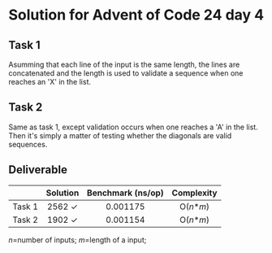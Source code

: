 # Solution for Advent of Code 24 day 4 

## Task 1
Asumming that each line of the input is the same length, the lines are concatenated and the length is used to validate a sequence when one reaches an 'X' in the list.
## Task 2
Same as task 1, except validation occurs when one reaches a 'A' in the list. Then it's simply a matter of testing whether the diagonals are valid sequences.

## Deliverable
| | Solution | Benchmark (ns/op) | Complexity |
| - | :------: | :-------------: | :-----------: |
|Task 1 | 2562 &#10003; | 0.001175  | O(*n*\**m*) |
|Task 2 | 1902 &#10003; | 0.001154  | O(*n*\**m*) |

*n*=number of inputs; *m*=length of a input;
